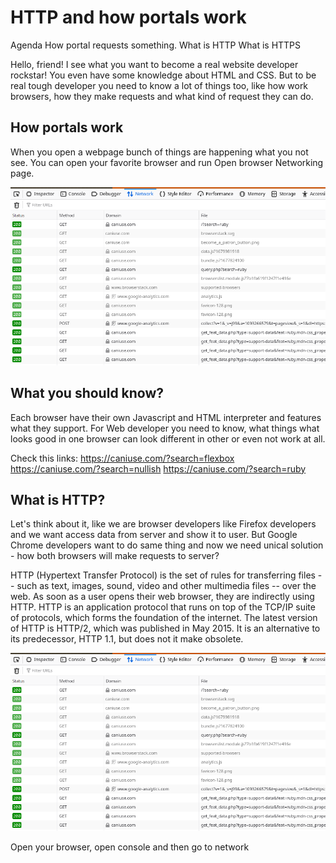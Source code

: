 # HTTP and how portals work

Agenda
How portal requests something.
What is HTTP
What is HTTPS


Hello, friend! I see what you want to become a real website developer rockstar! You even have some knowledge about HTML and CSS. But to be real tough developer you need to know a lot of things too, like how work browsers, how they make requests and what kind of request they can do.

## How portals work
When you open a webpage bunch of things are happening what you not see. You can open your favorite browser and run Open browser Networking page.

![Web page requests](/assets/images/webpage-work.png)

## What you should know?

Each browser have their own Javascript and HTML interpreter and features what they support. For Web developer you need to know, what things what looks good in one browser can look different in other or even not work at all.

Check this links:
https://caniuse.com/?search=flexbox
https://caniuse.com/?search=nullish
https://caniuse.com/?search=ruby

## What is HTTP?

Let's think about it, like we are browser developers like Firefox developers and we want access data from server and show it to user. But Google Chrome developers want to do same thing and now we need unical solution - how both browsers will make requests to server?

HTTP (Hypertext Transfer Protocol) is the set of rules for transferring files -- such as text, images, sound, video and other multimedia files -- over the web. As soon as a user opens their web browser, they are indirectly using HTTP. HTTP is an application protocol that runs on top of the TCP/IP suite of protocols, which forms the foundation of the internet. The latest version of HTTP is HTTP/2, which was published in May 2015. It is an alternative to its predecessor, HTTP 1.1, but does not it make obsolete.

![Request body](/assets/images/webpage-work.png)


Open your browser, open console and then go to network